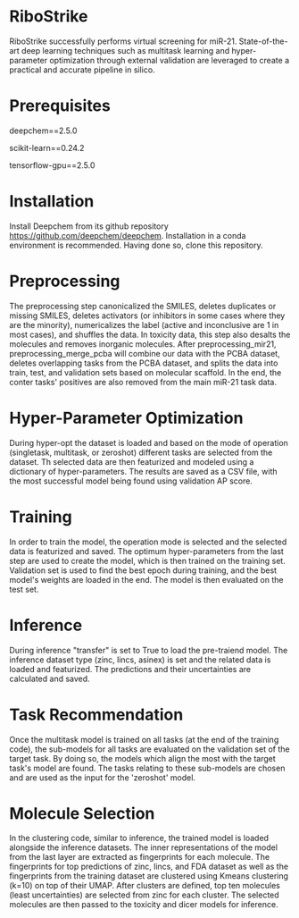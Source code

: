 # RiboStrike
RiboStrike successfully performs virtual screening for miR-21. State-of-the-art deep learning techniques such as multitask learning and hyper-parameter optimization through external validation are leveraged to create a practical and accurate pipeline in silico.

# Prerequisites
deepchem==2.5.0

scikit-learn==0.24.2

tensorflow-gpu==2.5.0 

# Installation
Install Deepchem from its github repository https://github.com/deepchem/deepchem. Installation in a conda environment is recommended. Having done so, clone this repository.

# Preprocessing
The preprocessing step canonicalized the SMILES, deletes duplicates or missing SMILES, deletes activators (or inhibitors in some cases where they are the minority), numericalizes the label (active and inconclusive are 1 in most cases), and shuffles the data. In toxicity data, this step also desalts the molecules and removes inorganic molecules. After preprocessing_mir21, preprocessing_merge_pcba will combine our data with the PCBA dataset, deletes overlapping tasks from the PCBA dataset, and splits the data into train, test, and validation sets based on molecular scaffold. In the end, the conter tasks' positives are also removed from the main miR-21 task data.

# Hyper-Parameter Optimization
During hyper-opt the dataset is loaded and based on the mode of operation (singletask, multitask, or zeroshot) different tasks are selected from the dataset. Th selected data are then featurized and modeled using a dictionary of hyper-parameters. The results are saved as a CSV file, with the most successful model being found using validation AP score.

# Training
In order to train the model, the operation mode is selected and the selected data is featurized and saved. The optimum hyper-parameters from the last step are used to create the model, which is then trained on the training set. Validation set is used to find the best epoch during training, and the best model's weights are loaded in the end. The model is then evaluated on the test set. 

# Inference
During inference "transfer" is set to True to load the pre-traiend model. The inference dataset type (zinc, lincs, asinex) is set and the related data is loaded and featurized. The predictions and their uncertainties are calculated and saved.

# Task Recommendation
Once the multitask model is trained on all tasks (at the end of the training code), the sub-models for all tasks are evaluated on the validation set of the target task. By doing so, the models which align the most with the target task's model are found. The tasks relating to these sub-models are chosen and are used as the input for the 'zeroshot' model.

# Molecule Selection
In the clustering code, similar to inference, the trained model is loaded alongside the inference datasets. The inner representations of the model from the last layer are extracted as fingerprints for each molecule. The fingerprints for top predictions of zinc, lincs, and FDA dataset as well as the fingerprints from the training dataset are clustered using Kmeans clustering (k=10) on top of their UMAP. After clusters are defined, top ten molecules (least uncertainties) are selected from zinc for each cluster. The selected molecules are then passed to the toxicity and dicer models for inference.
